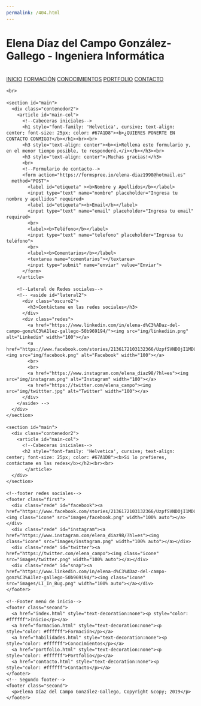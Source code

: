```yaml
---
permalink: /404.html
---
```


<!DOCTYPE html>
<html>
  <head>
    <meta charset="utf-8">
     <meta name="viewport" content="width=device-width">
    <meta name="description" content="Diseño y Desarrollo web">
    <meta name="keywords" content="diseño web, desarrollo web, seo, posicionamiento web">
    <meta name="author" content="Render2Web">
    <title>Elena Díaz del Campo | Contacto</title>
    <link rel="stylesheet" href="css/estilos.css">
    <link href="https://fonts.googleapis.com/css?family=Lobster+Two&display=swap" rel="stylesheet">
        <link rel="stylesheet" href="https://cdnjs.cloudflare.com/ajax/libs/font-awesome/4.7.0/css/font-awesome.min.css">
        <script  src="js/menu.js"></script>
  </head>
  <body>
     <div class="init">
      <div class="contenedor1"> 
        <div id="marca">
          <h1><span class="resaltado">Elena</span> Díaz del Campo González-Gallego - <span class="resaltado">Ingeniera Informática</span></h1>
        </div>
      </div>
      <br>
    </div>
      <!--Menú de opciones-->
    <div class="topnav" id="myTopnav">
      <a href="index.html" class="active">INICIO</a>
      <a href="formacion.html">FORMACIÓN</a>
      <a href="habilidades.html">CONOCIMIENTOS</a>
      <a href="portfolio.html">PORTFOLIO</a>
      <a href="contacto.html">CONTACTO</a>
      <a href="javascript:void(0);" class="icon" onclick="myFunction()">
        <i class="fa fa-bars"></i>
      </a>
      <br>
    </div>
     <!-- <header>
      <div class="cont">
        <nav>
          <ul>
            <li class="actual"><a href="index.html">Inicio</a></li>
            <li><a href="formacion.html">Formación</a></li>
            <li><a href="habilidades.html">Conocimientos</a></li>
            <li><a href="portfolio.html">Portfolio</a></li>
            <li><a href="contacto.html">Contacto</a></li>
          </ul>
        </nav>
      </div>
    </header>-->

    <br>

    <section id="main">
      <div class="contenedor2">
        <article id="main-col">
          <!--Cabeceras iniciales-->
          <h1 style="font-family: 'Helvetica', cursive; text-align: center; font-size: 25px; color: #67A1D8"><b>¿QUIERES PONERTE EN CONTACTO CONMIGO?</b></h1><br><br>
          <h3 style="text-align: center"><b><i>Rellena este formulario y, en el menor tiempo posible, te responderé.</i></b></h3><br>
          <h3 style="text-align: center">¡Muchas gracias!</h3>
          <br>
          <!--Formulario de contacto-->
          <form action="https://formspree.io/elena-diaz1998@hotmail.es"
      method="POST">
            <label id="etiqueta" ><b>Nombre y Apellidos</b></label> 
            <input type="text" name="nombre" placeholder="Ingresa tu nombre y apellidos" required>
            <label id="etiqueta"><b>Email</b></label>
            <input type="text" name="email" placeholder="Ingresa tu email" required>
            <br>
            <label><b>Teléfono</b></label>
            <input type="text" name="telefono" placeholder="Ingresa tu teléfono">
            <br>
            <label><b>Comentarios</b></label>
            <textarea name="comentarios"></textarea>
            <input type="submit" name="enviar" value="Enviar">
          </form>
        </article>

        <!--Lateral de Redes sociales-->
        <!-- <aside id="lateral2">
          <div class="oscuro2">
            <h3>Contáctame en las redes sociales</h3>
          </div>
          <div class="redes">
            <a href="https://www.linkedin.com/in/elena-d%C3%ADaz-del-campo-gonz%C3%A1lez-gallego-50b969194/"><img src="img/linkediin.png" alt="Linkedin" width="100"></a>
            <a href="https://www.facebook.com/stories/2136172103132366/UzpfSVNDOjI1MDUzMDgzMTYyMTg3NDE=/"><img src="img/facebook.png" alt="Facebook" width="100"></a>
            <br>
            <br>
            <a href="https://www.instagram.com/elena_diaz98/?hl=es"><img src="img/instagram.png" alt="Instagram" width="100"></a>
            <a href="https://twitter.com/elena_campo"><img src="img/twittter.jpg" alt="Twitter" width="100"></a>
          </div>
        </aside> -->
      </div>
    </section>

    <section id="main">
      <div class="contenedor2">
        <article id="main-col">
          <!--Cabeceras iniciales-->
          <h2 style="font-family: 'Helvetica', cursive; text-align: center; font-size: 25px; color: #67A1D8"><b>Si lo prefieres, contáctame en las redes</b></h2><br><br>
           </article>
      </div>
    </section>

    <!--footer redes sociales-->
    <footer class="first">
      <div class="rede" id="facebook"><a href="https://www.facebook.com/stories/2136172103132366/UzpfSVNDOjI1MDUzMDgzMTYyMTg3NDE=/"><img class="icone" src="images/facebook.png" width="100% auto"></a></div>
      <div class="rede" id="instagram"><a href="https://www.instagram.com/elena_diaz98/?hl=es"><img class="icone" src="images/instagram.png" width="100% auto"></a></div>
      <div class="rede" id="twitter"><a href="https://twitter.com/elena_campo"><img class="icone" src="images/twitter.png" width="100% auto"></a></div>
      <div class="rede" id="snap"><a href="https://www.linkedin.com/in/elena-d%C3%ADaz-del-campo-gonz%C3%A1lez-gallego-50b969194/"><img class="icone" src="images/LI_In_Bug.png" width="100% auto"></a></div>
    </footer>

    <!--Footer menú de inicio-->
    <footer class="second">
      <a href="index.html" style="text-decoration:none"><p style="color: #ffffff">Inicio</p></a>
      <a href="formacion.html" style="text-decoration:none"><p style="color: #ffffff">Formación</p></a>
      <a href="habilidades.html" style="text-decoration:none"><p style="color: #ffffff">Conocimientos</p></a>
      <a href="portfolio.html" style="text-decoration:none"><p style="color: #ffffff">Portfolio</p></a>
      <a href="contacto.html" style="text-decoration:none"><p style="color: #ffffff">Contacto</p></a>
    </footer>
    <!-- Segundo footer-->
    <footer class="second">
      <p>Elena Díaz del Campo González-Gallego, Copyright &copy; 2019</p>
    </footer> 
  </body>
</html>
